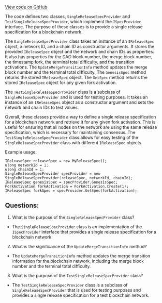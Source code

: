 [View code on GitHub](https://github.com/NethermindEth/nethermind/src/Nethermind/Nethermind.Specs/SingleReleaseSpecProvider.cs)

The code defines two classes, `SingleReleaseSpecProvider` and `TestSingleReleaseSpecProvider`, which implement the `ISpecProvider` interface. The purpose of these classes is to provide a single release specification for a blockchain network. 

The `SingleReleaseSpecProvider` class takes an instance of an `IReleaseSpec` object, a network ID, and a chain ID as constructor arguments. It stores the provided `IReleaseSpec` object and the network and chain IDs as properties. It also has properties for the DAO block number, the merge block number, the timestamp fork, the terminal total difficulty, and the transition activations. The `UpdateMergeTransitionInfo` method updates the merge block number and the terminal total difficulty. The `GenesisSpec` method returns the stored `IReleaseSpec` object. The `GetSpec` method returns the stored `IReleaseSpec` object for any given fork activation. 

The `TestSingleReleaseSpecProvider` class is a subclass of `SingleReleaseSpecProvider` and is used for testing purposes. It takes an instance of an `IReleaseSpec` object as a constructor argument and sets the network and chain IDs to test values. 

Overall, these classes provide a way to define a single release specification for a blockchain network and retrieve it for any given fork activation. This is useful for ensuring that all nodes on the network are using the same release specification, which is necessary for maintaining consensus. The `TestSingleReleaseSpecProvider` class allows for easy testing of the `SingleReleaseSpecProvider` class with different `IReleaseSpec` objects. 

Example usage:

```
IReleaseSpec releaseSpec = new MyReleaseSpec();
ulong networkId = 1;
ulong chainId = 1;
SingleReleaseSpecProvider specProvider = new SingleReleaseSpecProvider(releaseSpec, networkId, chainId);
IReleaseSpec genesisSpec = specProvider.GenesisSpec;
ForkActivation forkActivation = ForkActivation.Create(1);
IReleaseSpec forkSpec = specProvider.GetSpec(forkActivation);
```
## Questions: 
 1. What is the purpose of the `SingleReleaseSpecProvider` class?
- The `SingleReleaseSpecProvider` class is an implementation of the `ISpecProvider` interface that provides a single release specification for a blockchain network.

2. What is the significance of the `UpdateMergeTransitionInfo` method?
- The `UpdateMergeTransitionInfo` method updates the merge transition information for the blockchain network, including the merge block number and the terminal total difficulty.

3. What is the purpose of the `TestSingleReleaseSpecProvider` class?
- The `TestSingleReleaseSpecProvider` class is a subclass of `SingleReleaseSpecProvider` that is used for testing purposes and provides a single release specification for a test blockchain network.